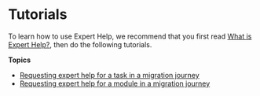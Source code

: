 # Tutorials<a name="tutorials"></a>

To learn how to use Expert Help, we recommend that you first read [What is Expert Help?](what-is-expert-help.md), then do the following tutorials\.

**Topics**
+ [Requesting expert help for a task in a migration journey](task-help-tutorial.md)
+ [Requesting expert help for a module in a migration journey](module-help-tutorial.md)